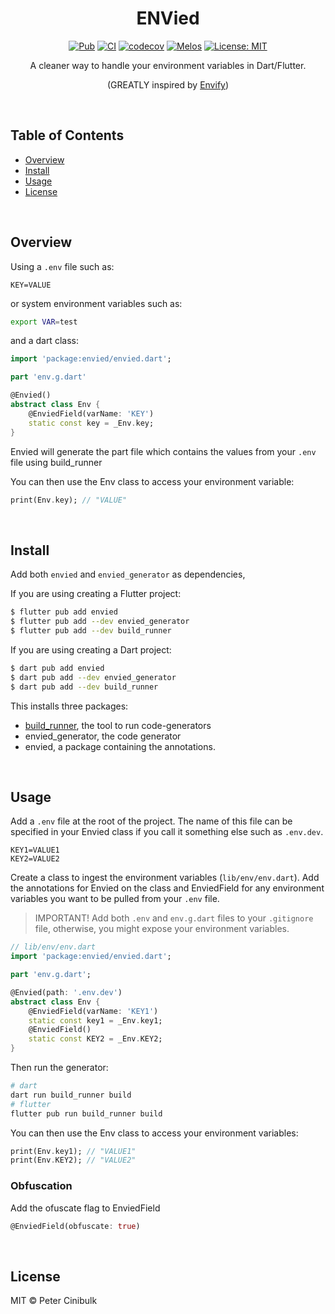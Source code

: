 <div align="center">
    <h1>ENVied</h1>
</div>

<div align="center">
<a href="https://pub.dev/packages/envied"><img src="https://img.shields.io/pub/v/envied.svg" alt="Pub"></a>
<a href="https://github.com/petercinibulk/envied/actions/workflows/main.yaml"><img src="https://github.com/petercinibulk/envied/actions/workflows/main.yml/badge.svg" alt="CI"></a>
<a href=https://codecov.io/gh/petercinibulk/envied><img src="https://codecov.io/gh/petercinibulk/envied/branch/main/graph/badge.svg?token=uIX88zsd9c" alt="codecov"></a>
<a href="https://github.com/invertase/melos#readme-badge"><img src="https://img.shields.io/badge/maintained%20with-melos-f700ff.svg?style=flat-square" alt="Melos" /></a>
<a href="https://opensource.org/licenses/MIT"><img src="https://img.shields.io/badge/license-MIT-purple.svg" alt="License: MIT"></a>
</div>

<div align="center">

A cleaner way to handle your environment variables in Dart/Flutter.

(GREATLY inspired by [Envify](https://pub.dev/packages/envify))

</div>

<br>

## Table of Contents

-   [Overview](#overview)
-   [Install](#install)
-   [Usage](#usage)
-   [License](#license)

<br>

## Overview

Using a `.env` file such as:

```.env
KEY=VALUE
```

or system environment variables such as:

```sh
export VAR=test
```

and a dart class:

```dart
import 'package:envied/envied.dart';

part 'env.g.dart'

@Envied()
abstract class Env {
    @EnviedField(varName: 'KEY')
    static const key = _Env.key;
}
```

Envied will generate the part file which contains the values from your `.env` file using build_runner

You can then use the Env class to access your environment variable:

```dart
print(Env.key); // "VALUE"
```

<br>

## Install

Add both `envied` and `envied_generator` as dependencies,

If you are using creating a Flutter project:

```sh
$ flutter pub add envied
$ flutter pub add --dev envied_generator
$ flutter pub add --dev build_runner
```

If you are using creating a Dart project:

```sh
$ dart pub add envied
$ dart pub add --dev envied_generator
$ dart pub add --dev build_runner
```

This installs three packages:

-   [build_runner](https://pub.dev/packages/build_runner), the tool to run code-generators
-   envied_generator, the code generator
-   envied, a package containing the annotations.

<br>

## Usage

Add a `.env` file at the root of the project. The name of this file can be specified in your Envied class if you call it something else such as `.env.dev`.

```.env
KEY1=VALUE1
KEY2=VALUE2
```

Create a class to ingest the environment variables (`lib/env/env.dart`). Add the annotations for Envied on the class and EnviedField for any environment variables you want to be pulled from your `.env` file.

> IMPORTANT! Add both `.env` and `env.g.dart` files to your `.gitignore` file, otherwise, you might expose your environment variables.

```dart
// lib/env/env.dart
import 'package:envied/envied.dart';

part 'env.g.dart';

@Envied(path: '.env.dev')
abstract class Env {
    @EnviedField(varName: 'KEY1')
    static const key1 = _Env.key1;
    @EnviedField()
    static const KEY2 = _Env.KEY2;
}
```

Then run the generator:

```sh
# dart
dart run build_runner build
# flutter
flutter pub run build_runner build
```

You can then use the Env class to access your environment variables:

```dart
print(Env.key1); // "VALUE1"
print(Env.KEY2); // "VALUE2"
```

### Obfuscation
Add the ofuscate flag to EnviedField
```dart
@EnviedField(obfuscate: true)
```

<br>

## License

MIT © Peter Cinibulk
